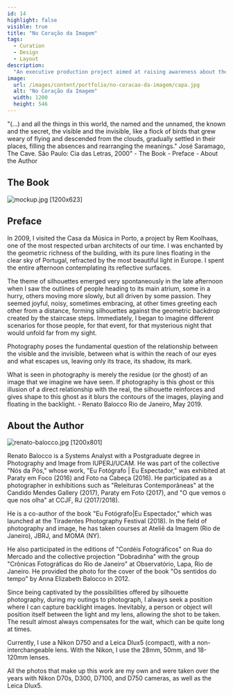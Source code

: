 ```yaml
---
id: 14
highlight: false
visible: true
title: "No Coração da Imagem"
tags:
  - Curation
  - Design
  - Layout
description:
  "An executive production project aimed at raising awareness about the importance of traffic safety."
image:
  url: /images/content/portfolio/no-coracao-da-imagem/capa.jpg
  alt: "No Coração da Imagem"
  width: 1200
  height: 546
---
```

<Titulo subtitulo="Renato Balocco | Rio Lisboa, 2019"/>

<Tags />

<RedesSociais />

<IconeCompartilhar />

<ImagemPrincipal />

<Resumo>
"(...) and all the things in this world, the named and the unnamed, the known and the secret, the visible and the invisible, like a flock of birds that grew weary of flying and descended from the clouds, gradually settled in their places, filling the absences and rearranging the meanings." José Saramago, The Cave. São Paulo: Cia das Letras, 2000"
</Resumo>

<Toc>
- The Book
- Preface
- About the Author
</Toc>

## The Book

![mockup.jpg [1200x623] ](/images/content/portfolio/no-coracao-da-imagem/mockup.jpg)

<Youtube url="https://www.youtube.com/watch?v=OlXoJPr6m3s" aspectRatio="21/9" fullWidth cover/>

## Preface

In 2009, I visited the Casa da Música in Porto, a project by Rem Koolhaas, one of the most respected urban architects of our time. I was enchanted by the geometric richness of the building, with its pure lines floating in the clear sky of Portugal, refracted by the most beautiful light in Europe. I spent the entire afternoon contemplating its reflective surfaces.

The theme of silhouettes emerged very spontaneously in the late afternoon when I saw the outlines of people heading to its main atrium, some in a hurry, others moving more slowly, but all driven by some passion. They seemed joyful, noisy, sometimes embracing, at other times greeting each other from a distance, forming silhouettes against the geometric backdrop created by the staircase steps. Immediately, I began to imagine different scenarios for those people, for that event, for that mysterious night that would unfold far from my sight.

Photography poses the fundamental question of the relationship between the visible and the invisible, between what is within the reach of our eyes and what escapes us, leaving only its trace, its shadow, its mark.

What is seen in photography is merely the residue (or the ghost) of an image that we imagine we have seen. If photography is this ghost or this illusion of a direct relationship with the real, the silhouette reinforces and gives shape to this ghost as it blurs the contours of the images, playing and floating in the backlight. - Renato Balocco Rio de Janeiro, May 2019.

## About the Author

![renato-balocco.jpg [1200x801] ](/images/content/portfolio/no-coracao-da-imagem/renato-balocco.jpg)

Renato Balocco is a Systems Analyst with a Postgraduate degree in Photography and Image from IUPERJ/UCAM. He was part of the collective "Nós da Pós," whose work, "Eu Fotógrafo | Eu Espectador," was exhibited at Paraty em Foco (2016) and Foto na Cabeça (2016). He participated as a photographer in exhibitions such as "Releituras Contemporâneas" at the Candido Mendes Gallery (2017), Paraty em Foto (2017), and "O que vemos o que nos olha" at CCJF, RJ (2017/2018).

He is a co-author of the book "Eu Fotógrafo|Eu Espectador," which was launched at the Tiradentes Photography Festival (2018). In the field of photography and image, he has taken courses at Ateliê da Imagem (Rio de Janeiro), JBRJ, and MOMA (NY).

He also participated in the editions of "Cordéis Fotográficos" on Rua do Mercado and the collective projection "Dobradinha" with the group "Crônicas Fotográficas do Rio de Janeiro" at Observatório, Lapa, Rio de Janeiro. He provided the photo for the cover of the book "Os sentidos do tempo" by Anna Elizabeth Balocco in 2012.

Since being captivated by the possibilities offered by silhouette photography, during my outings to photograph, I always seek a position where I can capture backlight images. Inevitably, a person or object will position itself between the light and my lens, allowing the shot to be taken. The result almost always compensates for the wait, which can be quite long at times.

Currently, I use a Nikon D750 and a Leica Dlux5 (compact), with a non-interchangeable lens. With the Nikon, I use the 28mm, 50mm, and 18-120mm lenses.

All the photos that make up this work are my own and were taken over the years with Nikon D70s, D300, D7100, and D750 cameras, as well as the Leica Dlux5.

<BotaoCompartilhar />

<Espaco altura="40px" />
